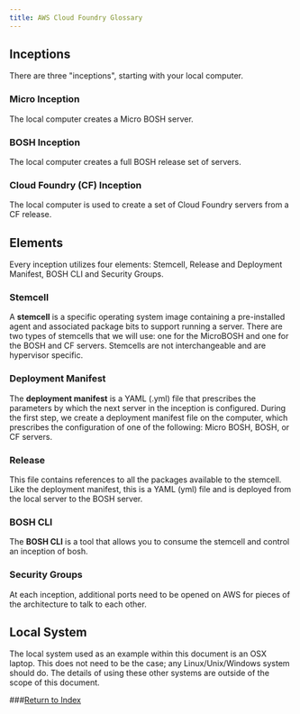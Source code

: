 ```yaml
---
title: AWS Cloud Foundry Glossary
---
```


## Inceptions

There are three "inceptions", starting with your local computer.

### Micro Inception

The local computer creates a Micro BOSH server.

### BOSH Inception

The local computer creates a full BOSH release set of servers.

### Cloud Foundry (CF) Inception

The local computer is used to create a set of Cloud Foundry servers
from a CF release.

## Elements

Every inception utilizes four elements: Stemcell, Release and Deployment Manifest, BOSH CLI and Security Groups.

### Stemcell

A **stemcell** is a specific operating system image containing a
pre-installed agent and associated package bits to support running a
 server. There are two types of stemcells that we will use: one for the MicroBOSH and one for the BOSH and CF servers. Stemcells are not interchangeable and are hypervisor specific.

### Deployment Manifest

The **deployment manifest** is a YAML (.yml) file that prescribes the
parameters by which the next server in the inception is configured.
During the first step, we create a deployment manifest file on the computer, which prescribes the configuration of one of the following: Micro BOSH, BOSH, or CF servers.

### Release

This file contains references to all the packages available to the stemcell. Like the deployment manifest, this is a YAML (yml) file and is deployed from the local server to the BOSH server.

### BOSH CLI

The **BOSH CLI** is a tool that allows you to consume the stemcell and control an inception of bosh.

### Security Groups

At each inception, additional ports need to be opened on AWS for pieces of the architecture to talk to each other.

## Local System

The local system used as an example within this document is an OSX
laptop. This does not need to be the case; any Linux/Unix/Windows
system should do. The details of using these other systems are outside
of the scope of this document.

###[Return to Index](./index.html)
